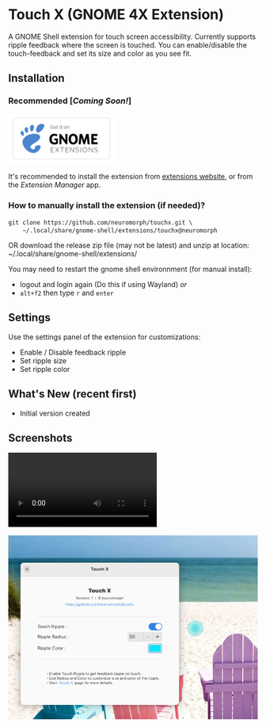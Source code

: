 
# Touch X (GNOME 4X Extension)  


A GNOME Shell extension for touch screen accessibility. Currently supports ripple feedback where the screen is touched. You can enable/disable the touch-feedback and set its size and color as you see fit.


## Installation

### Recommended [_Coming Soon!_]

[<img alt="" height="100" src="https://raw.githubusercontent.com/andyholmes/gnome-shell-extensions-badge/master/get-it-on-ego.svg?sanitize=true">]()

It's recommended to install the extension from
[extensions website](https://extensions.gnome.org/extension/), or from
the _Extension Manager_ app.


### How to manually install the extension (if needed)?

```
git clone https://github.com/neuromorph/touchx.git \
	~/.local/share/gnome-shell/extensions/touchx@neuromorph
```
OR download the release zip file (may not be latest) and unzip at location: ~/.local/share/gnome-shell/extensions/

You may need to restart the gnome shell environnment (for manual install):

- logout and login again (Do this if using Wayland) _or_
- `alt+f2` then type `r` and `enter` 

## Settings
Use the settings panel of the extension for customizations:
- Enable / Disable feedback ripple
- Set ripple size
- Set ripple color


## What's New (recent first)
- Initial version created



## Screenshots

![Screenshot](media/ripple.webm)  

![Screenshot](media/Screenshot.png)



